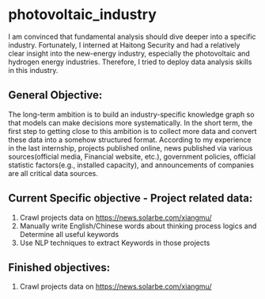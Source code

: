 # photovoltaic_industry
I am convinced that fundamental analysis should dive deeper into a specific industry. 
Fortunately, I interned at Haitong Security and had a relatively clear insight into the new-energy industry, especially the photovoltaic and hydrogen energy industries. Therefore, I tried to deploy data analysis skills in this industry. 

## General Objective:
The long-term ambition is to build an industry-specific knowledge graph so that models can make decisions more systematically. In the short term, the first step to getting close to this ambition is to collect more data and convert these data into a somehow structured format. According to my experience in the last internship, projects published online, news published via various sources(official media, Financial website, etc.), government policies, official statistic factors(e.g., installed capacity), and announcements of companies are all critical data sources. 

## Current Specific objective - Project related data:
1. Crawl projects data on https://news.solarbe.com/xiangmu/
2. Manually write English/Chinese words about thinking process logics and Determine all useful keywords
3. Use NLP techniques to extract Keywords in those projects

## Finished objectives:
1. Crawl projects data on https://news.solarbe.com/xiangmu/

